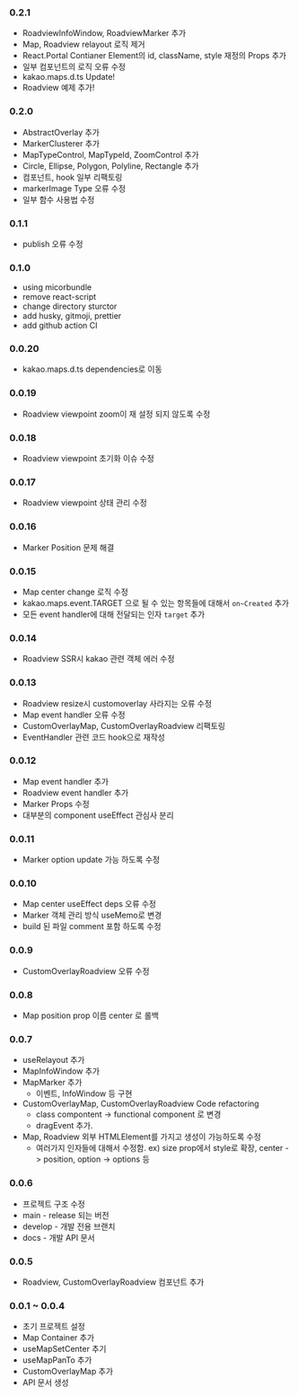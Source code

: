 ### 0.2.1

- RoadviewInfoWindow, RoadviewMarker 추가
- Map, Roadview relayout 로직 제거
- React.Portal Contianer Element의 id, className, style 재정의 Props 추가
- 일부 컴포넌트의 로직 오류 수정
- kakao.maps.d.ts Update!
- Roadview 예제 추가!

### 0.2.0

- AbstractOverlay 추가
- MarkerClusterer 추가
- MapTypeControl, MapTypeId, ZoomControl 추가
- Circle, Ellipse, Polygon, Polyline, Rectangle 추가
- 컴포넌트, hook 일부 리팩토링
- markerImage Type 오류 수정
- 일부 함수 사용법 수정

### 0.1.1

- publish 오류 수정

### 0.1.0

- using micorbundle
- remove react-script
- change directory sturctor
- add husky, gitmoji, prettier
- add github action CI

### 0.0.20

- kakao.maps.d.ts dependencies로 이동

### 0.0.19

- Roadview viewpoint zoom이 재 설정 되지 않도록 수정

### 0.0.18

- Roadview viewpoint 초기화 이슈 수정

### 0.0.17

- Roadview viewpoint 상태 관리 수정

### 0.0.16

- Marker Position 문제 해결

### 0.0.15

- Map center change 로직 수정
- kakao.maps.event.TARGET 으로 될 수 있는 항목들에 대해서 `on~Created` 추가
- 모든 event handler에 대해 전달되는 인자 `target` 추가

### 0.0.14

- Roadview SSR시 kakao 관련 객체 에러 수정

### 0.0.13

- Roadview resize시 customoverlay 사라지는 오류 수정
- Map event handler 오류 수정
- CustomOverlayMap, CustomOverlayRoadview 리팩토링
- EventHandler 관련 코드 hook으로 재작성

### 0.0.12

- Map event handler 추가
- Roadview event handler 추가
- Marker Props 수정
- 대부분의 component useEffect 관심사 분리

### 0.0.11

- Marker option update 가능 하도록 수정

### 0.0.10

- Map center useEffect deps 오류 수정
- Marker 객체 관리 방식 useMemo로 변경
- build 된 파일 comment 포함 하도록 수정

### 0.0.9

- CustomOverlayRoadview 오류 수정

### 0.0.8

- Map position prop 이름 center 로 롤백

### 0.0.7

- useRelayout 추가
- MapInfoWindow 추가
- MapMarker 추가
  - 이벤트, InfoWindow 등 구현
- CustomOverlayMap, CustomOverlayRoadview Code refactoring
  - class compontent -> functional component 로 변경
  - dragEvent 추가.
- Map, Roadview 외부 HTMLElement를 가지고 생성이 가능하도록 수정
  - 여러가지 인자들에 대해서 수정함. ex) size prop에서 style로 확장, center -> position, option -> options 등

### 0.0.6

- 프로젝트 구조 수정
- main - release 되는 버전
- develop - 개발 전용 브랜치
- docs - 개발 API 문서

### 0.0.5

- Roadview, CustomOverlayRoadview 컴포넌트 추가

### 0.0.1 ~ 0.0.4

- 초기 프로젝트 설정
- Map Container 추가
- useMapSetCenter 추기
- useMapPanTo 추가
- CustomOverlayMap 추가
- API 문서 생성
